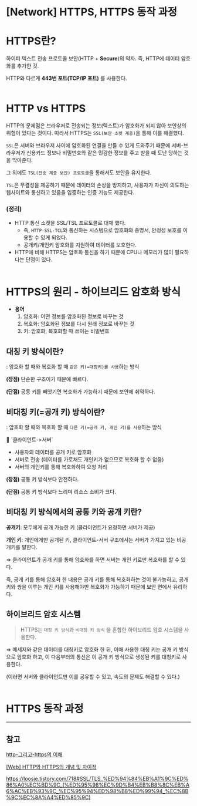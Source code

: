 # [Network] HTTPS, HTTPS 동작 과정

# HTTPS란?

하이퍼 텍스트 전송 프로토콜 보안(HTTP + **Secure**)의 약자. 즉, HTTP에 데이터 암호화를 추가한 것.

HTTP와 다르게 **443번 포트(TCP/IP 포트)** 를 사용한다.  
<br/>

# HTTP vs HTTPS

HTTP의 문제점은 브라우저로 전송되는 정보(텍스트)가 암호화가 되지 않아 보안상의 위험이 있다는 것이다. 따라서 HTTPS는 `SSL(보안 소켓 계층)`을 통해 이를 해결했다.

`SSL`은 서버와 브라우저 사이에 암호화된 연결을 만들 수 있게 도와주기 때문에 서버-브라우저가 신용카드 정보나 비밀번호와 같은 민감한 정보를 주고 받을 때 도난 당하는 것을 막아준다.

그 외에도 `TSL(전송 계층 보안) 프로토콜`을 통해서도 보안을 유지한다.

`TSL`은 무결성을 제공하기 때문에 데이터의 손상을 방지하고, 사용자가 자신이 의도하는 웹사이트와 통신하고 있음을 입증하는 인증 기능도 제공한다.

### (정리)

- HTTP 통신 소켓을 SSL/TSL 프로토콜로 대체 했다.
  - 즉, `HTTP-SSL-TCL`와 통신하는 시스템으로 암호화와 증명서, 안정성 보호를 이용할 수 있게 되었다.
  - 공개키/개인키 암호화를 지원하여 데이터를 보호한다.
- HTTP에 비해 HTTPS는 암호화 통신을 하기 때문에 CPU나 메모리가 많이 필요하다는 단점이 있다.  
  <br/>

# HTTPS의 원리 - 하이브리드 암호화 방식

- **용어**
  1. 암호화: 어떤 정보를 암호화된 정보로 바꾸는 것
  2. 복호화: 암호화된 정보를 다시 원래 정보로 바꾸는 것
  3. 키: 암호화, 복호화할 때 쓰이는 비밀번호

## 대칭 키 방식이란?

: 암호화 할 때와 복호화 할 때 `같은 키(=대칭키)를 사용`하는 방식

**(장점)** 단순한 구조이기 때문에 빠르다.

**(단점)** 공동 키를 빼앗기면 복호화가 가능하기 때문에 보안에 취약하다.

## 비대칭 키(=공개 키) 방식이란?

: 암호화 할 때와 복호화 할 때 `다른 키(=공개 키, 개인 키)를 사용`하는 방식

<aside>
📖 `클라이언트->서버`

- 사용자의 데이터를 공개 키로 암호화
- 서버로 전송 (데이터를 가로채도 개인키가 없으므로 복호화 할 수 없음)
- 서버의 개인키를 통해 복호화하여 요청 처리
</aside>

**(장점)** 공통 키 방식보다 안전하다.

**(단점)** 공통 키 방식보다 느리며 리소스 소비가 크다.

## 비대칭 키 방식에서의 공통 키와 공개 키란?

**공개키**: 모두에게 공개 가능한 키 (클라이언트가 요청하면 서버가 제공)

**개인 키**: 개인에게만 공개된 키, 클라이언트-서버 구조에서는 서버가 가지고 있는 비공개키를 말한다.

⇒ 클라이언트가 공개 키를 통해 암호화를 하면 서버는 개인 키로만 복호화를 할 수 있다.

즉, 공개 키를 통해 암호화 한 내용은 공개 키를 통해 복호화하는 것이 불가능하고, 공개 키와 쌍을 이루는 개인 키를 사용해야만 복호화가 가능하기 때문에 보안 면에서 유리하다.

## 하이브리드 암호 시스템

> HTTPS는 `대칭 키 방식`과 `비대칭 키 방식` 을 혼합한 하이브리드 암호 시스템을 사용한다.

⇒ 메세지와 같은 데이터를 대칭키로 암호화 한 뒤, 이때 사용한 대칭 키는 공개 키 방식으로 암호화 하고, 이 다음부터의 통신은 이 공개 키 방식으로 생성된 키를 대칭키로 사용한다.

(이러면 서버와 클라이언트만 이를 공유할 수 있고, 속도의 문제도 해결할 수 있다.)  
<br/>

# HTTPS 동작 과정

---

## 참고

[http-그리고-https의 이해](https://blog.wishket.com/http-%EA%B7%B8%EB%A6%AC%EA%B3%A0-https%EC%9D%98-%EC%9D%B4%ED%95%B4/)

[[Web] HTTP와 HTTPS의 개념 및 차이점](https://mangkyu.tistory.com/98)

https://loosie.tistory.com/718#SSL/TLS_%ED%94%84%EB%A1%9C%ED%86%A0%EC%BD%9C_(%ED%95%98%EC%9D%B4%EB%B8%8C%EB%A6%AC%EB%93%9C_%EC%95%94%ED%98%B8%ED%99%94_%EC%8B%9C%EC%8A%A4%ED%85%9C)
